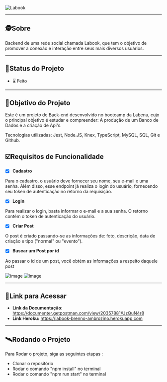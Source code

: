 ![Labook](https://user-images.githubusercontent.com/99096015/179252032-e2e26039-1554-4f8e-87fe-1daaac1f473e.png)


---

##  🕵Sobre

Backend de uma rede social chamada Labook, que tem o objetivo de promover a conexão e interação entre seus mais diversos usuários.

---
##  🧭Status do Projeto

 - ⌛ Feito

---

##  🎯Objetivo do Projeto

Este é um projeto de Back-end desenvolvido no bootcamp da Labenu, cujo o principal objetivo é estudar e compreender: A produção de um Banco de Dados e a criação de Api's.

Tecnologias utilizadas: Jest, Node.JS, Knex, TypeScript, MySQL, SQL, Git e Github.


## ☑️Requisitos de Funcionalidade

- [x] **Cadastro**

 Para o cadastro, o usuário deve fornecer seu nome, seu e-mail e uma senha. Além disso, esse endpoint já realiza o login do usuário, fornecendo seu token de autenticação no retorno da requisição.

- [x] **Login**

 Para realizar o login, basta informar o e-mail e a sua senha. O retorno contém o token de autenticação do usuário.

- [x] **Criar Post**

 O post é criado passando-se as informações de: foto, descrição, data de criação e tipo ("normal" ou "evento").

- [x] **Buscar um Post por id**

 Ao passar o id de um post, você obtém as informações a respeito daquele post

![image](https://user-images.githubusercontent.com/99096015/179253933-8e8fa386-29a5-4d74-b14c-894faadbdbcd.png) ![image](https://user-images.githubusercontent.com/99096015/179254048-fc1cf84d-f47a-4d2a-b7cc-7a40feeb4f21.png)


---

## 🔗Link para Acessar

- **Link da Documentação:** https://documenter.getpostman.com/view/20357881/UzQuN4r8
- **Link Heroku:** https://labook-brenno-ambrozino.herokuapp.com

---


## 🛰Rodando o Projeto

Para Rodar o projeto, siga as seguintes etapas :

- Clonar o repositório
- Rodar o comando "npm install" no terminal
- Rodar o comando "npm run start" no terminal

